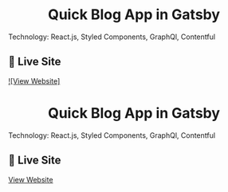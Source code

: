 <h1 align="center">
  Quick Blog App in Gatsby
</h1>

Technology: React.js, Styled Components, GraphQl, Contentful

## 💫 Live Site

[![View Website]](https://firstgatsbyappcontentful.netlify.com)
<h1 align="center">
  Quick Blog App in Gatsby
</h1>

Technology: React.js, Styled Components, GraphQl, Contentful

## 💫 Live Site

[View Website](https://firstgatsbyquickapp.netlify.com)
